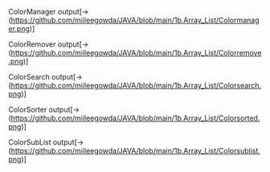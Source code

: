 ColorManager output[->(https://github.com/miileegowda/JAVA/blob/main/1b.Array_List/Colormanager.png)]

ColorRemover output[->(https://github.com/miileegowda/JAVA/blob/main/1b.Array_List/Colorremove.png)]

ColorSearch output[->(https://github.com/miileegowda/JAVA/blob/main/1b.Array_List/Colorsearch.png)]

ColorSorter output[->(https://github.com/miileegowda/JAVA/blob/main/1b.Array_List/Colorsorted.png)]

ColorSubList output[->(https://github.com/miileegowda/JAVA/blob/main/1b.Array_List/Colorsublist.png)]
